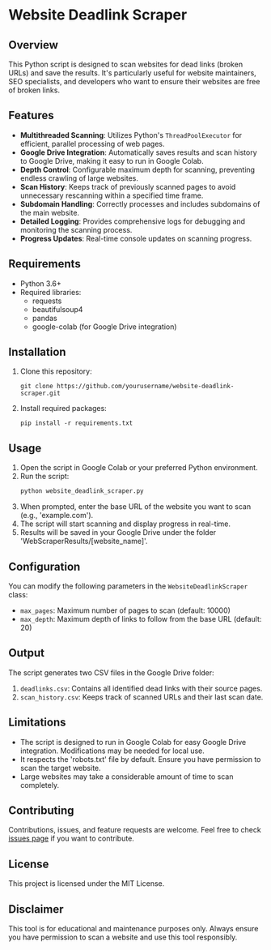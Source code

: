 # Website Deadlink Scraper

## Overview

This Python script is designed to scan websites for dead links (broken URLs) and save the results. It's particularly useful for website maintainers, SEO specialists, and developers who want to ensure their websites are free of broken links.

## Features

- **Multithreaded Scanning**: Utilizes Python's `ThreadPoolExecutor` for efficient, parallel processing of web pages.
- **Google Drive Integration**: Automatically saves results and scan history to Google Drive, making it easy to run in Google Colab.
- **Depth Control**: Configurable maximum depth for scanning, preventing endless crawling of large websites.
- **Scan History**: Keeps track of previously scanned pages to avoid unnecessary rescanning within a specified time frame.
- **Subdomain Handling**: Correctly processes and includes subdomains of the main website.
- **Detailed Logging**: Provides comprehensive logs for debugging and monitoring the scanning process.
- **Progress Updates**: Real-time console updates on scanning progress.

## Requirements

- Python 3.6+
- Required libraries: 
  - requests
  - beautifulsoup4
  - pandas
  - google-colab (for Google Drive integration)

## Installation

1. Clone this repository:
   ```
   git clone https://github.com/yourusername/website-deadlink-scraper.git
   ```
2. Install required packages:
   ```
   pip install -r requirements.txt
   ```

## Usage

1. Open the script in Google Colab or your preferred Python environment.
2. Run the script:
   ```python
   python website_deadlink_scraper.py
   ```
3. When prompted, enter the base URL of the website you want to scan (e.g., 'example.com').
4. The script will start scanning and display progress in real-time.
5. Results will be saved in your Google Drive under the folder 'WebScraperResults/[website_name]'.

## Configuration

You can modify the following parameters in the `WebsiteDeadlinkScraper` class:

- `max_pages`: Maximum number of pages to scan (default: 10000)
- `max_depth`: Maximum depth of links to follow from the base URL (default: 20)

## Output

The script generates two CSV files in the Google Drive folder:

1. `deadlinks.csv`: Contains all identified dead links with their source pages.
2. `scan_history.csv`: Keeps track of scanned URLs and their last scan date.

## Limitations

- The script is designed to run in Google Colab for easy Google Drive integration. Modifications may be needed for local use.
- It respects the 'robots.txt' file by default. Ensure you have permission to scan the target website.
- Large websites may take a considerable amount of time to scan completely.

## Contributing

Contributions, issues, and feature requests are welcome. Feel free to check [issues page](https://github.com/yourusername/website-deadlink-scraper/issues) if you want to contribute.

## License

This project is licensed under the MIT License.

## Disclaimer

This tool is for educational and maintenance purposes only. Always ensure you have permission to scan a website and use this tool responsibly.
